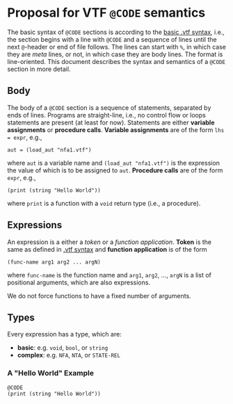 # Proposal for VTF `@CODE` semantics
The basic syntax of `@CODE` sections is according to the [basic .vtf syntax](README.md), i.e., the section begins with a line with `@CODE` and a sequence of lines until the next `@`-header or end of file follows.
The lines can start with `%`, in which case they are *meta* lines, or not, in which case they are body lines.
The format is line-oriented.
This document describes the syntax and semantics of a `@CODE` section in more detail.

## Body
The body of a `@CODE` section is a sequence of statements, separated by ends of lines.
Programs are straight-line, i.e., no control flow or loops statements are present (at least for now).
Statements are either **variable assignments** or **procedure calls**.
**Variable assignments** are of the form `lhs = expr`, e.g.,
```
aut = (load_aut "nfa1.vtf")
```
where `aut` is a variable name and `(load_aut "nfa1.vtf")` is the expression the value of which is to be assigned to `aut`.
**Procedure calls** are of the form `expr`, e.g.,
```
(print (string "Hello World"))
```
where `print` is a function with a `void` return type (i.e., a procedure).

## Expressions
An expression is a either a *token* or a *function application*. **Token** is the same as defined in [.vtf syntax](README.md) and **function application** is of the form
```
(func-name arg1 arg2 ... argN)
```
where `func-name` is the function name and `arg1`, `arg2`, ..., `argN` is a list of positional arguments, which are also expressions.

We do not force functions to have a fixed number of arguments.

## Types
Every expression has a type, which are:
* **basic**: e.g. `void`, `bool`, or `string`
* **complex**: e.g. `NFA`, `NTA`, or `STATE-REL`

### A "Hello World" Example
```
@CODE
(print (string "Hello World"))
```
